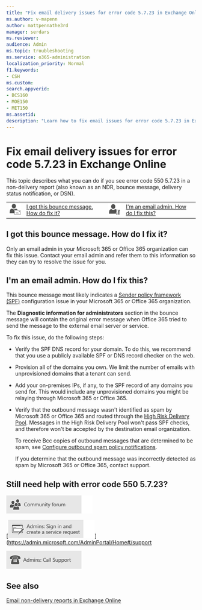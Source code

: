 ```yaml
---
title: "Fix email delivery issues for error code 5.7.23 in Exchange Online"
ms.author: v-mapenn
author: mattpennathe3rd
manager: serdars
ms.reviewer: 
audience: Admin
ms.topic: troubleshooting
ms.service: o365-administration
localization_priority: Normal
f1.keywords:
- CSH
ms.custom: 
search.appverid:
- BCS160
- MOE150
- MET150
ms.assetid: 
description: "Learn how to fix email issues for error code 5.7.23 in Exchange Online (The message was rejected because of Sender Policy Framework violation)."
---
```


# Fix email delivery issues for error code 5.7.23 in Exchange Online

This topic describes what you can do if you see error code 550 5.7.23 in a non-delivery report (also known as an NDR, bounce message, delivery status notification, or DSN).

|||||
|:-----|:-----|:-----|:-----|
|![Email user icon](../../media/31425afd-41a9-435e-aa85-6886277c369b.png)|[I got this bounce message. How do fix it?](#i-got-this-bounce-message-how-do-i-fix-it)|![Email admin icon](../../media/3d4c569e-b819-4a29-86b1-4b9619cf2acf.png)|[I'm an email admin. How do I fix this?](#im-an-email-admin-how-do-i-fix-this)|

## I got this bounce message. How do I fix it?

Only an email admin in your Microsoft 365 or Office 365 organization can fix this issue. Contact your email admin and refer them to this information so they can try to resolve the issue for you.

## I'm an email admin. How do I fix this?

This bounce message most likely indicates a [Sender policy framework (SPF)](https://docs.microsoft.com/office365/securitycompliance/set-up-spf-in-office-365-to-help-prevent-spoofing) configuration issue in your Microsoft 365 or Office 365 organization.

The **Diagnostic information for administrators** section in the bounce message will contain the original error message when Office 365 tried to send the message to the external email server or service.

To fix this issue, do the following steps:

- Verify the SPF DNS record for your domain. To do this, we recommend that you use a publicly available SPF or DNS record checker on the web.

- Provision all of the domains you own. We limit the number of emails with unprovisioned domains that a tenant can send.

- Add your on-premises IPs, if any, to the SPF record of any domains you send for. This would include any unprovisioned domains you might be relaying through Microsoft 365 or Office 365.

- Verify that the outbound message wasn't identified as spam by Microsoft 365 or Office 365 and routed through the [High Risk Delivery Pool](https://docs.microsoft.com/office365/SecurityCompliance/high-risk-delivery-pool-for-outbound-messages). Messages in the High Risk Delivery Pool won't pass SPF checks, and therefore won't be accepted by the destination email organization.

  To receive Bcc copies of outbound messages that are determined to be spam, see [Configure outbound spam policy notifications](https://docs.microsoft.com/office365/SecurityCompliance/configure-the-outbound-spam-policy).

  If you determine that the outbound message was incorrectly detected as spam by Microsoft 365 or Office 365, contact support.

## Still need help with error code 550 5.7.23?

[![Get help from the community forums](../../media/12a746cc-184b-4288-908c-f718ce9c4ba5.png)](https://go.microsoft.com/fwlink/p/?LinkId=518605)

[![Admins: Sign in and create a service request](../../media/10862798-181d-47a5-ae4f-3f8d5a2874d4.png)](https://admin.microsoft.com/AdminPortal/Home#/support

[![Admins: Call Support](../../media/9f262e67-e8c9-4fc0-85c2-b3f4cfbc064e.png)](https://go.microsoft.com/fwlink/p/?LinkID=518322)

## See also

[Email non-delivery reports in Exchange Online](non-delivery-reports-in-exchange-online.md)
